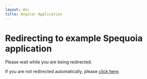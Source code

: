 ```yaml
---
layout: doc
title: Angular Application
---
```


<script setup>
import { onMounted } from 'vue';

onMounted(() => {
  window.location.href = '/spequoia/example-todomvc/index.html';
})
</script>

# Redirecting to example Spequoia application

Please wait while you are being redirected.

If you are not redirected automatically, please [click here](/spequoia/example-todomvc/index.html).